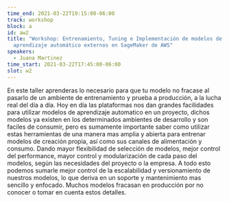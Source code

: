 ```yaml
---
time_end: 2021-03-22T19:15:00-06:00
track: workshop
block: a
id: aw2
title: "Workshop: Entrenamiento, Tuning e Implementación de modelos de
  aprendizaje automático externos en SageMaker de AWS"
speakers:
  - Juana Martinez
time_start: 2021-03-22T17:45:00-06:00
slot: w2
---
```


En este taller aprenderas lo necesario para que tu modelo no fracase al pasarlo de un ambiente de entrenamiento y prueba a producción, a la lucha real del día a día. Hoy en día las plataformas nos dan grandes facilidades para utilizar modelos de aprendizaje automatico en un proyecto, dichos modelos ya existen en los determinados ambientes de desarrollo y son faciles de consumir, pero es sumamente importante saber como utilizar estas herramientas de una manera mas amplia y abierta para entrenar modelos de creación propia, así como sus canales de alimentación y consumo. Dando mayor flexibilidad de selección de modelos, mejor control del performance, mayor control y modularización de cada paso del modelos, según las necesidades del proyecto o la empresa. A todo esto podemos sumarle mejor control de la escalabilidad y versionamiento de nuestros modelos, lo que deriva en un soporte y mantenimiento mas sencillo y enfocado. Muchos modelos fracasan en producción por no conocer o tomar en cuenta estos detalles.